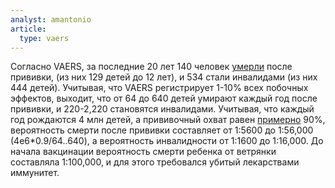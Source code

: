 ```yaml
---
analyst: amantonio
article:
  type: vaers
---
```


Согласно VAERS, за последние 20 лет 140 человек [умерли](http://www.medalerts.org/vaersdb/findfield.php?TABLE=ON&GROUP1=CAT&GROUP2=AGE&VAX[]=MMRV&VAX[]=VARCEL&VAXTYPES[]=Varicella&VAX_YEAR_LOW=1998&VAX_YEAR_HIGH=2017) после прививки, (из них 129 детей до 12 лет), и 534 стали инвалидами (из них 444 детей).
Учитывая, что VAERS регистрирует 1-10% всех побочных эффектов, выходит, что от 64 до 640 детей умирают каждый год после прививки, и 220-2,220 становятся инвалидами.
Учитывая, что каждый год рождаются 4 млн детей, а прививочный охват равен [примерно](https://www.cdc.gov/mmwr/volumes/65/wr/mm6539a4.htm#T1_down) 90%, вероятность смерти после прививки составляет от 1:5600 до 1:56,000 (4e6*0.9/64..640), а вероятность инвалидности от 1:1600 до 1:16,000.
До начала вакцинации вероятность смерти ребенка от ветрянки составляла 1:100,000, и для этого требовался убитый лекарствами иммунитет.
